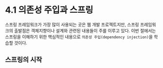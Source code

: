 # 4.1 의존성 주입과 스프링

스프링 프레임워크가 가장 많이 사용되는 곳은 웹 개발 프로젝트지만, 스프링 프레임워크의 출발점은 객체지향이나 설계와
관련된 내용들이 주를 이루고 있다. 이번 절에서는 스프링을 이해하기 위한 핵심적인 내용으로 
`의존성 주입(dependency injection)`을 학습할 것이다.

## 스프링의 시작